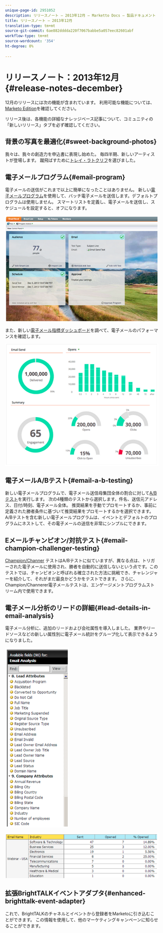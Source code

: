 ```yaml
---
unique-page-id: 2951052
description: リリースノート — 2013年12月 — Marketto Docs — 製品ドキュメント
title: リリースノート — 2013年12月
translation-type: tm+mt
source-git-commit: 6ae882dddda220f7067babbe5a057eec82601abf
workflow-type: tm+mt
source-wordcount: '354'
ht-degree: 0%

---
```



# リリースノート：2013年12月{#release-notes-december}

12月のリリースには次の機能が含まれています。 利用可能な機能については、[Marketo Edition](https://docs.marketo.com/display/docs/assets/pricing.php)を確認してください。

リリース後は、各機能の詳細なナレッジベース記事について、コミュニティの「新しいリリース」タブを必ず確認してください。

## 背景の写真を最適化{#sweet-background-photos}

我々は、我々の創造力を申込書に表現し始めた。 毎四半期、新しいアーティストが登場します。 蹴飛ばすために[トレイ・ラトクリフ](https://stuckincustoms.smugmug.com/)を選びました。

## 電子メールプログラム{#email-program}

電子メールの送信がこれまで以上に簡単になったことはありません。 新しい[電子メールプログラム](/help/marketo/product-docs/email-marketing/email-programs/creating-an-email-program/understanding-email-programs.md)を使用して、バッチ電子メールを送信します。デフォルトプログラムは使用しません。 スマートリストを定義し、電子メールを送信し、スケジュールを設定すると、オフになります。

![](assets/image2014-9-22-17-3a19-3a55.png)

また、新しい[電子メール指標ダッシュボード](/help/marketo/product-docs/email-marketing/email-programs/email-program-data/view-the-email-program-dashboard.md)を調べて、電子メールのパフォーマンスを確認します。

![](assets/image2014-9-22-17-3a20-3a14.png)

## 電子メールA/Bテスト{#email-a-b-testing}

新しい電子メールプログラムで、電子メール送信母集団全体の割合に対して[A/Bテスト](/help/marketo/product-docs/email-marketing/email-programs/email-program-actions/email-test-a-b-test/add-an-a-b-test.md)を実行します。 次の4種類のテストから選択します。件名、送信元アドレス、日付/時刻、電子メール全体。 推奨結果を手動でプロモートするか、事前に定義された勝者条件に基づいて推奨結果をプロモートするかを選択できます。 A/Bテストを含む新しい電子メールプログラムは、イベントとデフォルトのプログラムにネストして、その電子メールの送信を非常にシンプルにできます。

## Eメールチャンピオン/対抗テスト{#email-champion-challenger-testing}

[Champion/Channer](/help/marketo/product-docs/email-marketing/general/functions-in-the-editor/email-tests-champion-challenger/add-an-email-champion-challenger.md) テストはA/Bテストに似ていますが、異なる点は、トリガーされた電子メールに使用され、勝者を自動的に送信しないという点です。このテストでは、チャンピオンと呼ばれる確立された方法に挑戦でき、チャレンジャーを紹介して、それがまだ最良かどうかをテストできます。 さらに、Champion/Channerer電子メールテストは、エンゲージメントプログラムストリーム内で使用できます。

## 電子メール分析のリードの詳細{#lead-details-in-email-analysis}

電子メール分析に、追加のリードおよび会社属性を導入しました。 業界やリードソースなどの新しい属性別に電子メール統計をグループ化して表示できるようになりました。

![](assets/image2014-9-22-17-3a20-3a43.png)

![](assets/image2014-9-22-17-3a21-3a18.png)

## 拡張BrightTALKイベントアダプタ{#enhanced-brighttalk-event-adapter}

これで、BrightTALKのチャネルとイベントから登録者をMarketoに引き込むことができます。 この情報を使用して、他のマーケティングキャンペーンに知らせることができます。
